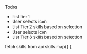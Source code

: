 Todos



* List tier 1
* User selects icon
* List Tier 2 skills based on selection
* User selects icon
* List Tier 3 skills based on selection

fetch skills from api
skills.map({
  <CustomButton icon={skill.name}/>
})